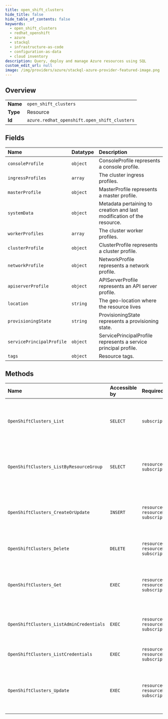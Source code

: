 ```yaml
---
title: open_shift_clusters
hide_title: false
hide_table_of_contents: false
keywords:
  - open_shift_clusters
  - redhat_openshift
  - azure    
  - stackql
  - infrastructure-as-code
  - configuration-as-data
  - cloud inventory
description: Query, deploy and manage Azure resources using SQL
custom_edit_url: null
image: /img/providers/azure/stackql-azure-provider-featured-image.png
---
```

  
    

## Overview
<table><tbody>
<tr><td><b>Name</b></td><td><code>open_shift_clusters</code></td></tr>
<tr><td><b>Type</b></td><td>Resource</td></tr>
<tr><td><b>Id</b></td><td><code>azure.redhat_openshift.open_shift_clusters</code></td></tr>
</tbody></table>

## Fields
| Name | Datatype | Description |
|:-----|:---------|:------------|
| `consoleProfile` | `object` | ConsoleProfile represents a console profile. |
| `ingressProfiles` | `array` | The cluster ingress profiles. |
| `masterProfile` | `object` | MasterProfile represents a master profile. |
| `systemData` | `object` | Metadata pertaining to creation and last modification of the resource. |
| `workerProfiles` | `array` | The cluster worker profiles. |
| `clusterProfile` | `object` | ClusterProfile represents a cluster profile. |
| `networkProfile` | `object` | NetworkProfile represents a network profile. |
| `apiserverProfile` | `object` | APIServerProfile represents an API server profile. |
| `location` | `string` | The geo-location where the resource lives |
| `provisioningState` | `string` | ProvisioningState represents a provisioning state. |
| `servicePrincipalProfile` | `object` | ServicePrincipalProfile represents a service principal profile. |
| `tags` | `object` | Resource tags. |
## Methods
| Name | Accessible by | Required Params | Description |
|:-----|:--------------|:----------------|:------------|
| `OpenShiftClusters_List` | `SELECT` | `subscriptionId` | The operation returns properties of each OpenShift cluster. |
| `OpenShiftClusters_ListByResourceGroup` | `SELECT` | `resourceGroupName, subscriptionId` | The operation returns properties of each OpenShift cluster. |
| `OpenShiftClusters_CreateOrUpdate` | `INSERT` | `resourceGroupName, resourceName, subscriptionId` | The operation returns properties of a OpenShift cluster. |
| `OpenShiftClusters_Delete` | `DELETE` | `resourceGroupName, resourceName, subscriptionId` | The operation returns nothing. |
| `OpenShiftClusters_Get` | `EXEC` | `resourceGroupName, resourceName, subscriptionId` | The operation returns properties of a OpenShift cluster. |
| `OpenShiftClusters_ListAdminCredentials` | `EXEC` | `resourceGroupName, resourceName, subscriptionId` | The operation returns the admin kubeconfig. |
| `OpenShiftClusters_ListCredentials` | `EXEC` | `resourceGroupName, resourceName, subscriptionId` | The operation returns the credentials. |
| `OpenShiftClusters_Update` | `EXEC` | `resourceGroupName, resourceName, subscriptionId` | The operation returns properties of a OpenShift cluster. |
